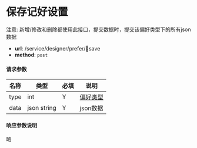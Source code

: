 保存记好设置
=======

注意: 新增/修改和删除都使用此接口，提交数据时，提交该偏好类型下的所有json数据

- **url**: /service/designer/prefer/save
- **method**: `post`

#### 请求参数

| 名称 |     类型    | 必填 |           说明           |
|------|-------------|------|--------------------------|
| type | int         | Y    | [偏好类型](/common/常量.md) |
| data | json string | Y    | json数据                 |

####  响应参数说明

略